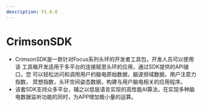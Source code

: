 ```yaml
---
description: V1.0.0
---
```


# CrimsonSDK

* CrimsonSDK是⼀款针对Focus系列头环的开发者⼯具包，开发⼈员可以使⽤该 ⼯具箱开发适⽤于多平台的连接赋思头环的应⽤，通过SDK提供的API接⼝，您 可以轻松访问和调⽤⽤户的脑电原始数据，脑波频域数据，⽤户注意⼒指数， 冥想指数，头环空间姿态数据，构建与⽤户脑电相关的应⽤程序。
* 该套SDK⽀持众多平台，辅之以低层语⾔实现的⾼性能AI算法，在实现多种脑 电数据监听功能的同时，为APP增加极⼩量的运算。

